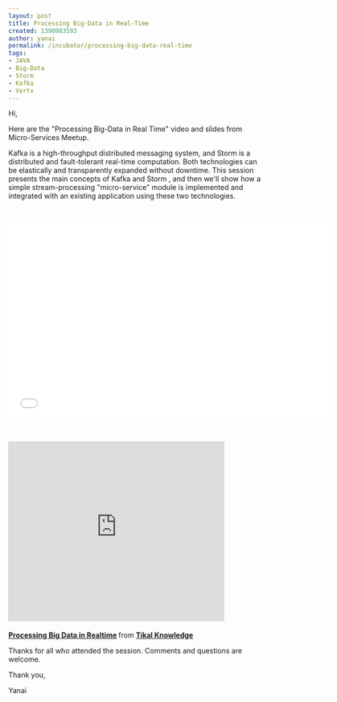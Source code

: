 ```yaml
---
layout: post
title: Processing Big-Data in Real-Time
created: 1390983593
author: yanai
permalink: /incubator/processing-big-data-real-time
tags:
- JAVA
- Big-Data
- Storm
- Kafka
- Vertx
---
```

<p>Hi,</p>

<p>Here are the &quot;Processing Big-Data in Real Time&quot; video and slides&nbsp;from Micro-Services Meetup.</p>

<p>Kafka is a high-throughput distributed messaging system, and Storm is a distributed and fault-tolerant real-time computation. Both technologies can be elastically and transparently expanded without downtime. This session presents the main concepts of Kafka and Storm , and then we&#39;ll show how a simple stream-processing &quot;micro-service&quot; module is implemented and integrated with an existing application using these two technologies.</p>

<p>&nbsp;</p>

<p><iframe allowfullscreen="" frameborder="0" height="390" src="//www.youtube.com/embed/0vZBRT9vQ3c" width="640"></iframe></p>

<p>&nbsp;</p>

<p><iframe allowfullscreen="" frameborder="0" height="356" marginheight="0" marginwidth="0" scrolling="no" src="http://www.slideshare.net/slideshow/embed_code/30572905" style="border:1px solid #CCC; border-width:1px 1px 0; margin-bottom:5px; max-width: 100%;" width="427"></iframe></p>

<div style="margin-bottom:5px"><strong><a href="https://www.slideshare.net/tikalknowledge/heatmap-30572905" target="_blank" title="Processing Big Data in Realtime">Processing Big Data in Realtime</a> </strong> from <strong><a href="http://www.slideshare.net/tikalknowledge" target="_blank">Tikal Knowledge</a></strong></div>

<p>Thanks for all who attended the session. Comments and questions are welcome.</p>

<p>Thank you,</p>

<p>Yanai</p>

